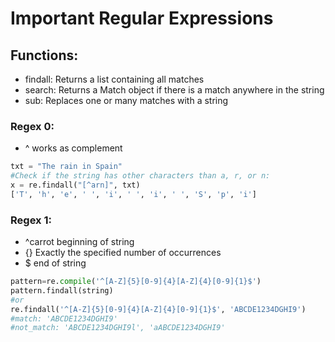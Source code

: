 # Important Regular Expressions #

## Functions:
- findall:	Returns a list containing all matches
- search:	Returns a Match object if there is a match anywhere in the string
- sub:	Replaces one or many matches with a string

### Regex 0:
- ^ works as complement
```python
txt = "The rain in Spain"
#Check if the string has other characters than a, r, or n:
x = re.findall("[^arn]", txt)
['T', 'h', 'e', ' ', 'i', ' ', 'i', ' ', 'S', 'p', 'i']
```
### Regex 1:
- ^carrot beginning of string
- {}	Exactly the specified number of occurrences
- $ end of string
```python
pattern=re.compile('^[A-Z]{5}[0-9]{4}[A-Z]{4}[0-9]{1}$')
pattern.findall(string)
#or 
re.findall('^[A-Z]{5}[0-9]{4}[A-Z]{4}[0-9]{1}$', 'ABCDE1234DGHI9')
#match: 'ABCDE1234DGHI9'
#not_match: 'ABCDE1234DGHI9l', 'aABCDE1234DGHI9'
```

